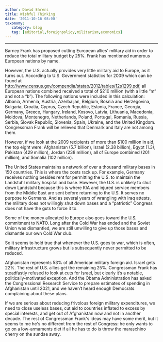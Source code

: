 ```yaml
---
author: David Ehrens
title: Wishful Thinking
date: '2011-10-16 08:00'
taxonomy:
   category: blog
   tag: [editorial,foreignpolicy,militarism,economics]
---
```

---

Barney Frank has proposed cutting European allies’ military aid in order to reduce the total military budget by 25%. Frank has mentioned numerous European nations by name.

However, the U.S. actually provides very little military aid to Europe, as it turns out. According to U.S. Government statistics for 2009 which can be found at <http://www.census.gov/compendia/statab/2012/tables/12s1299.pdf>, all European nations combined received a total of \$210 million (with a little “m” and not a “b”). The following nations were included in this calculation: Albania, Armenia, Austria, Azerbaijan, Belgium, Bosnia and Herzegovina, Bulgaria, Croatia, Cyprus, Czech Republic, Estonia, France, Georgia, Germany, Greece, Hungary, Ireland, Kosovo, Latvia, Lithuania, Macedonia, Moldova, Montenegro, Netherlands, Poland, Portugal, Romania, Russia, Serbia, Slovak Republic, Slovenia, Spain, Ukraine, and the United Kingdom. Congressman Frank will be relieved that Denmark and Italy are not among them.

However, if we look at the 2009 recipients of more than \$100 million in aid, the top eight were: Afghanistan (5.7 billion), Israel (2.38 billion), Egypt (1.3), Pakistan (429 million), Jordan (238 million), all of Europe combined (201 million), and Somalia (102 million).

The United States maintains a network of over a thousand military bases in 150 countries. This is where the costs rack up. For example, Germany receives nothing besides rent for permitting the U.S. to maintain the Landstuhl military hospital and base. However, the U.S. is unlikely to shut down Landstuhl because this is where KIA and injured service members from the Middle East are sent before returning to the U.S. It serves no purpose to Germans. And as several years of wrangling with Iraq attests, the military does not willingly shut down bases and a “patriotic” Congress does not have the guts to force it to.

Some of the money allocated to Europe also goes toward the U.S. commitment to NATO. Long after the Cold War has ended and the Soviet Union was dismantled, we are still unwilling to give up those bases and dismantle our own Cold War club.

So it seems to hold true that whenever the U.S. goes to war, which is often, military infrastructure grows but is subsequently never permitted to be reduced.

Afghanistan represents 53% of all American military foreign aid. Israel gets 22%. The rest of U.S. allies get the remaining 25%. Congressman Frank has steadfastly refused to look at cuts for Israel, but clearly it’s a notable, politically-motivated exception. And the Obama Administration has asked the Congressional Research Service to prepare estimates of spending in Afghanistan until 2021, and we haven’t heard enough Democrats complaining about these plans.

If we are serious about reducing frivolous foreign military expenditures, we need to close useless bases, cut aid to countries inflated to excess by special interests, and get out of Afghanistan now and not in another decade. The rest of Congressman Frank's ideas may have some merit, but it seems to me he's no different from the rest of Congress: he only wants to go on a low-armaments diet if all he has to do is throw the maraschino cherry on the sundae away.
